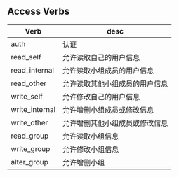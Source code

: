 ## Access Verbs

| Verb           | desc                           |
| -------------- | ------------------------------ |
| auth           | 认证                           |
| read_self      | 允许读取自己的用户信息         |
| read_internal  | 允许读取小组成员的用户信息     |
| read_other     | 允许读取其他小组成员的用户信息 |
| write_self     | 允许修改自己的用户信息         |
| write_internal | 允许增删小组成员或修改信息     |
| write_other    | 允许增删其他小组成员或修改信息 |
| read_group     | 允许读取小组信息               |
| write_group    | 允许修改小组信息               |
| alter_group    | 允许增删小组                   |







